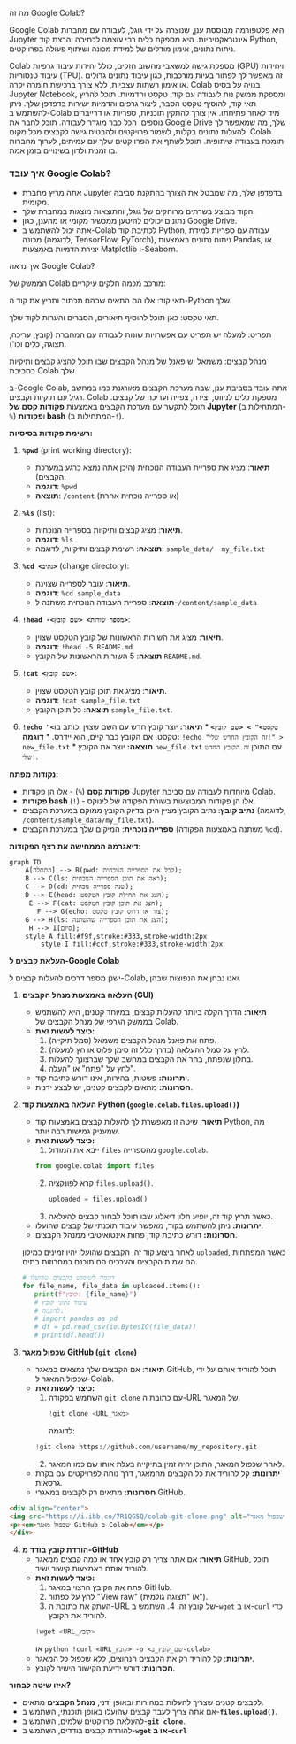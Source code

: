 מה זה Google Colab?

Google Colab היא פלטפורמה מבוססת ענן, שנוצרה על ידי גוגל, לעבודה עם מחברות Jupyter אינטראקטיביות.
היא מספקת כלים רבי עוצמה לכתיבה והרצת קוד Python, ניתוח נתונים, אימון מודלים של למידת מכונה ושיתוף פעולה בפרויקטים.

Colab מספקת גישה למשאבי מחשוב חזקים, כולל יחידות עיבוד גרפיות (GPU) ויחידות עיבוד טנסוריות (TPU).
זה מאפשר לך לפתור בעיות מורכבות, כגון עיבוד נתונים גדולים או אימון רשתות עצביות, ללא צורך ברכישת חומרה יקרה. Colab בנויה על בסיס Jupyter Notebook, ומספקת ממשק נוח לעבודה עם קוד, טקסט והדמיות. תוכל להריץ תאי קוד, להוסיף טקסט הסבר, ליצור גרפים והדמיות ישירות בדפדפן שלך. ניתן להשתמש ב-Colab מיד לאחר פתיחתו. אין צורך להתקין תוכניות, ספריות או דרייברים נוספים. הכל כבר מוגדר לעבודה. תוכל לחבר את Google Drive שלך, מה שמאפשר לך להעלות נתונים בקלות, לשמור פרויקטים ולהבטיח גישה לקבצים מכל מקום. Colab תומכת בעבודה שיתופית. תוכל לשתף את הפרויקטים שלך עם עמיתים, לערוך מחברות בו זמנית ולדון בשינויים בזמן אמת.



### איך עובד Google Colab?
- אתה מריץ מחברת Jupyter בדפדפן שלך, מה שמבטל את הצורך בהתקנת סביבה מקומית.
- הקוד מבוצע בשרתים מרוחקים של גוגל, והתוצאות מוצגות במחברת שלך.
- נתונים יכולים להיטען ממכשיר מקומי או מהענן, כגון Google Drive.
- אתה יכול להשתמש ב-Colab לכתיבת קוד Python, עבודה עם ספריות למידת מכונה (לדוגמה, TensorFlow, PyTorch), ניתוח נתונים באמצעות Pandas, או יצירת הדמיות באמצעות Matplotlib ו-Seaborn.



איך נראה Google Colab?


הממשק של Colab מורכב מכמה חלקים עיקריים:

תאי קוד: אלו הם התאים שבהם תכתוב ותריץ את קוד ה-Python שלך.

תאי טקסט: כאן תוכל להוסיף תיאורים, הסברים והערות לקוד שלך.

תפריט: למעלה יש תפריט עם אפשרויות שונות לעבודה עם המחברת (קובץ, עריכה, תצוגה, כלים וכו').

מנהל קבצים: משמאל יש פאנל של מנהל הקבצים שבו תוכל להציג קבצים ותיקיות בסביבת Colab שלך.



ב-Google Colab, אתה עובד בסביבת ענן,
שבה מערכת הקבצים מאורגנת כמו במחשב רגיל עם תיקיות וקבצים.
Colab מספקת כלים לניווט, יצירה, צפייה ועריכה של קבצים.
תוכל לתקשר עם מערכת הקבצים באמצעות **פקודות קסם של Jupyter** (המתחילות ב-`%`)
ו**פקודות bash** (המתחילות ב-`!`).

**רשימת פקודות בסיסיות:**

1.  **`%pwd`** (print working directory):
    *   **תיאור**: מציג את ספריית העבודה הנוכחית (היכן אתה נמצא כרגע במערכת הקבצים).
    *   **דוגמה**: `%pwd`
    *   **תוצאה**: `/content` (או ספרייה נוכחית אחרת)

2.  **`%ls`** (list):
    *   **תיאור**: מציג קבצים ותיקיות בספרייה הנוכחית.
    *   **דוגמה**: `%ls`
    *   **תוצאה**: רשימת קבצים ותיקיות, לדוגמה: `sample_data/  my_file.txt`

3.  **`%cd <נתיב>`** (change directory):
    *   **תיאור**: עובר לספרייה שצוינה.
    *   **דוגמה**: `%cd sample_data`
    *   **תוצאה**: ספריית העבודה הנוכחית משתנה ל-`/content/sample_data`

4.  **`!head -<מספר שורות> <שם קובץ>`**:
    *   **תיאור**: מציג את השורות הראשונות של קובץ הטקסט שצוין.
    *   **דוגמה**: `!head -5 README.md`
    *   **תוצאה**: 5 השורות הראשונות של הקובץ `README.md`.

5.  **`!cat <שם קובץ>`**:
    *   **תיאור**: מציג את תוכן קובץ הטקסט שצוין.
    *   **דוגמה**: `!cat sample_file.txt`
    *   **תוצאה**: כל תוכן הקובץ `sample_file.txt`.

6.   **`!echo "<טקסט>" > <שם קובץ>`**
    *   **תיאור:** יוצר קובץ חדש עם השם שצוין וכותב בו טקסט. אם הקובץ כבר קיים, הוא יידרס.
    *   **דוגמה:** `!echo "זה הקובץ החדש שלי!" > new_file.txt`
    *   **תוצאה:** יוצר את הקובץ `new_file.txt` עם התוכן `זה הקובץ החדש שלי!`.

**נקודות מפתח:**

*   **פקודות קסם** (`%`) - אלו הן פקודות Jupyter מיוחדות לעבודה עם סביבת Colab.
*   **פקודות bash** (`!`) - אלו הן פקודות המבוצעות בשורת הפקודה של לינוקס.
*   **נתיב קובץ**: נתיב הקובץ מציין היכן בדיוק הקובץ ממוקם במערכת הקבצים (לדוגמה, `/content/sample_data/my_file.txt`).
*   **ספרייה נוכחית**: המיקום שלך במערכת הקבצים (משתנה באמצעות הפקודה `%cd`).

**דיאגרמה הממחישה את רצף הפקודות:**

```mermaid
graph TD
    A[התחלה] --> B(pwd: קבל את הספרייה הנוכחית);
    B --> C(ls: ראה את תוכן הספרייה הנוכחית);
    C --> D(cd: שנה ספרייה נוכחית);
    D --> E(head: הצג את תחילת קובץ הטקסט);
     E --> F(cat: הצג את תוכן קובץ הטקסט);
       F --> G(echo: צור או דרוס קובץ טקסט);
    G --> H(ls: הצג את תוכן הספרייה שהשתנה);
     H --> I[סיום];
    style A fill:#f9f,stroke:#333,stroke-width:2px
        style I fill:#ccf,stroke:#333,stroke-width:2px

```

**העלאת קבצים ל-Google Colab**

ישנן מספר דרכים להעלות קבצים ל-Colab, ואנו נבחן את הנפוצות שבהן.

1.  **העלאה באמצעות מנהל הקבצים (GUI)**
    *   **תיאור:** הדרך הקלה ביותר להעלות קבצים, במיוחד קטנים, היא להשתמש בממשק הגרפי של מנהל הקבצים של Colab.
    *   **כיצד לעשות זאת:**
        1.  פתח את פאנל מנהל הקבצים משמאל (סמל תיקייה).
        2.  לחץ על סמל ההעלאה (בדרך כלל זה סימן פלוס או חץ למעלה).
        3.  בחלון שנפתח, בחר את הקבצים במחשב שלך שברצונך להעלות.
        4.  לחץ על "פתח" או "העלה".
    *   **יתרונות:** פשטות, בהירות, אינו דורש כתיבת קוד.
    *   **חסרונות:** מתאים לקבצים קטנים, יש לבצע ידנית.
   



2.  **העלאה באמצעות קוד Python (`google.colab.files.upload()`)**
    *   **תיאור**: שיטה זו מאפשרת לך להעלות קבצים באמצעות קוד Python, מה שמעניק גמישות רבה יותר.
    *   **כיצד לעשות זאת:**
        1.  ייבא את המודול `files` מהספרייה `google.colab`.
           ```python
           from google.colab import files
           ```
        2.  קרא לפונקציה `files.upload()`.
             ```python
             uploaded = files.upload()
             ```
        3.  כאשר תריץ קוד זה, יופיע חלון דיאלוג שבו תוכל לבחור קבצים להעלאה.
    *   **יתרונות:** ניתן להשתמש בקוד, מאפשר עיבוד תוכנתי של קבצים שהועלו.
    *   **חסרונות:** דורש כתיבת קוד, פחות אינטואיטיבי ממנהל הקבצים.

    לאחר ביצוע קוד זה, הקבצים שהועלו יהיו זמינים כמילון `uploaded`, כאשר המפתחות הם שמות הקבצים והערכים הם תוכנם כמחרוזות בתים.
    ```python
    # דוגמה לשימוש בקבצים שהועלו
    for file_name, file_data in uploaded.items():
       print(f"קובץ: {file_name}")
       # עיבוד נתוני קובץ
       # לדוגמה:
       # import pandas as pd
       # df = pd.read_csv(io.BytesIO(file_data))
       # print(df.head())
    ```
    


3.  **שכפול מאגר GitHub (`git clone`)**
    *   **תיאור**: אם הקבצים שלך נמצאים במאגר GitHub, תוכל להוריד אותם על ידי שכפול המאגר ל-Colab.
    *   **כיצד לעשות זאת:**
        1.  השתמש בפקודה `git clone` עם כתובת ה-URL של המאגר.
            ```python
            !git clone <URL_מאגר>
            ```
            לדוגמה:
           ```python
           !git clone https://github.com/username/my_repository.git
           ```
        2. לאחר שכפול המאגר, התוכן יהיה זמין בתיקייה בעלת אותו שם כמו המאגר.
    *   **יתרונות:** קל להוריד את כל הקבצים מהמאגר, דרך נוחה לפרויקטים עם בקרת גרסאות.
    *   **חסרונות:** מתאים רק לקבצים במאגרי GitHub.

    
   ```html
<div align="center">
  <img src="https://i.ibb.co/7R1QG5Q/colab-git-clone.png" alt="שכפול מאגר GitHub ב-Colab" width="600" >
  <p><em>שכפול מאגר GitHub ב-Colab</em></p>
</div>
```

4.  **הורדת קובץ בודד מ-GitHub**
     *   **תיאור**: אם אתה צריך רק קובץ אחד או כמה קבצים ממאגר GitHub, תוכל להוריד אותם באמצעות קישור ישיר.
     *   **כיצד לעשות זאת:**
         1.  פתח את הקובץ הרצוי במאגר GitHub.
         2.  לחץ על כפתור "View raw" (או "תצוגה גולמית").
         3.  העתק את כתובת ה-URL של קובץ זה.
        4.  השתמש ב-`wget` או ב-`curl` כדי להוריד את הקובץ.
            ```python
            !wget <URL_קובץ>
            ```
           או
             ```python
            !curl <URL_קובץ> -o <שם_קובץ_ב-colab>
             ```
    *   **יתרונות**: קל להוריד רק את הקבצים הנחוצים, ללא שכפול כל המאגר.
    *   **חסרונות**: דורש ידיעת הקישור הישיר לקובץ.


**איזו שיטה לבחור?**

*   לקבצים קטנים שצריך להעלות במהירות ובאופן ידני, **מנהל הקבצים** מתאים.
*   אם אתה צריך לעבד קבצים שהועלו באופן תוכנתי, השתמש ב-**`files.upload()`**.
*   להעלאת פרויקטים שלמים, השתמש ב-**`git clone`**.
*  להורדת קבצים בודדים, השתמש ב-**`wget` או ב-`curl`**
